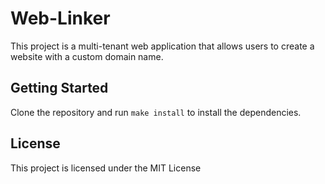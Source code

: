 # Web-Linker
This project is a multi-tenant web application that allows users to create a website with a custom domain name.

## Getting Started
Clone the repository and run `make install` to install the dependencies.


## License
This project is licensed under the MIT License
